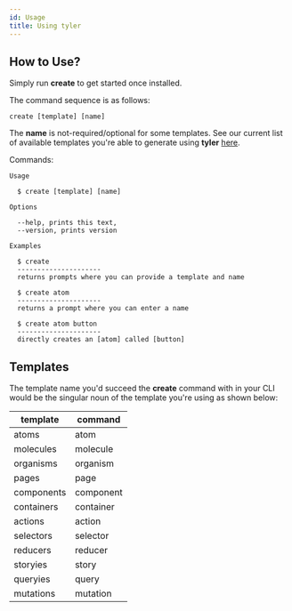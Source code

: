 ```yaml
---
id: Usage
title: Using tyler
---
```


## How to Use?

Simply run **create** to get started once installed.

The command sequence is as follows:

```create [template] [name]```

The **name** is not-required/optional for some templates. See our current list of available templates you're able to generate using **tyler** [here](https://zishan-ali.github.io/tyler/docs/Usage.html#templates).

Commands:

```
Usage

  $ create [template] [name]

Options

  --help, prints this text,
  --version, prints version

Examples

  $ create
  ---------------------
  returns prompts where you can provide a template and name

  $ create atom
  ---------------------
  returns a prompt where you can enter a name

  $ create atom button
  ---------------------
  directly creates an [atom] called [button]

```

## Templates

The template name you'd succeed the **create** command with in your CLI would be the singular noun of the template you're using as shown below:

| **template** | **command** |
|-----------|----------|
| atoms | atom |
| molecules | molecule |
| organisms | organism |
| pages | page |
| components | component |
| containers | container |
| actions | action |
| selectors | selector |
| reducers | reducer |
| storyies | story |
| queryies | query |
| mutations | mutation |


